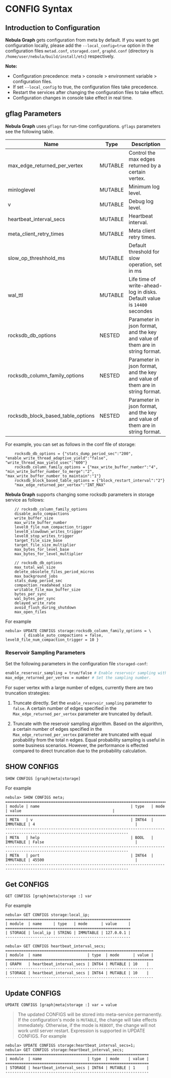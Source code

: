 # CONFIG Syntax

## Introduction to Configuration

**Nebula Graph** gets configuration from meta by default. If you want to get configuration locally, please add the `--local_config=true` option in the configuration files `metad.conf`, `storaged.conf`, `graphd.conf` (directory is `/home/user/nebula/build/install/etc`) respectively.

**Note:**

- Configuration precedence: meta > console > environment variable > configuration files.
- If set `--local_config` to true, the configuration files take precedence.
- Restart the services after changing the configuration files to take effect.
- Configuration changes in console take effect in real time.

## gflag Parameters

**Nebula Graph** uses `gflags` for run-time configurations. `gflags` parameters see the following table.

Name                              | Type    | Description
--------------------------------- | ------- | -----------
max_edge_returned_per_vertex      | MUTABLE | Control the max edges returned by a certain vertex.
minloglevel                       | MUTABLE | Minimum log level.
v                                 | MUTABLE | Debug log level.
heartbeat_interval_secs           | MUTABLE | Heartbeat interval.
meta_client_retry_times           | MUTABLE | Meta client retry times.
slow_op_threshhold_ms             | MUTABLE | Default threshold for slow operation, set in ms
wal_ttl                           | MUTABLE | Life time of write-ahead-log in disks. Default value is `14400` secondes
rocksdb_db_options                | NESTED  | Parameter in json format, and the key and value of them are in string format.
rocksdb_column_family_options     | NESTED  | Parameter in json format, and the key and value of them are in string format.
rocksdb_block_based_table_options | NESTED  | Parameter in json format, and the key and value of them are in string format.

For example, you can set as follows in the conf file of storage:

```text
    rocksdb_db_options = {"stats_dump_period_sec":"200", "enable_write_thread_adaptive_yield":"false", "write_thread_max_yield_usec":"600"}
    rocksdb_column_family_options = {"max_write_buffer_number":"4", "min_write_buffer_number_to_merge":"2", "max_write_buffer_number_to_maintain":"1"}
    rocksdb_block_based_table_options = {"block_restart_interval":"2"}
    "max_edge_returned_per_vertex":"INT_MAX"
```

**Nebula Graph** supports changing some rocksdb parameters in storage service as follows:

```text
    // rocksdb_column_family_options
    disable_auto_compactions
    write_buffer_size
    max_write_buffer_number
    level0_file_num_compaction_trigger
    level0_slowdown_writes_trigger
    level0_stop_writes_trigger
    target_file_size_base
    target_file_size_multiplier
    max_bytes_for_level_base
    max_bytes_for_level_multiplier

    // rocksdb_db_options
    max_total_wal_size
    delete_obsolete_files_period_micros
    max_background_jobs
    stats_dump_period_sec
    compaction_readahead_size
    writable_file_max_buffer_size
    bytes_per_sync
    wal_bytes_per_sync
    delayed_write_rate
    avoid_flush_during_shutdown
    max_open_files
```

For example

```ngql
nebula> UPDATE CONFIGS storage:rocksdb_column_family_options = \
        { disable_auto_compactions = false, level0_file_num_compaction_trigger = 10 }
```

### Reservoir Sampling Parameters

Set the following parameters in the configuration file `storaged-conf`:

```bash
enable_reservoir_sampling = true/false # Enable reservoir sampling with true.
max_edge_returned_per_vertex = number # Set the sampling number.
```

For super vertex with a large number of edges, currently there are two truncation strategies:

1. Truncate directly. Set the `enable_reservoir_sampling` parameter to `false`. A certain number of edges specified in the `Max_edge_returned_per_vertex` parameter are truncated by default.

2. Truncate with the reservoir sampling algorithm. Based on the algorithm, a certain number of edges specified in the `Max_edge_returned_per_vertex` parameter are truncated with equal probability from the total n edges. Equal probability sampling is useful in some business scenarios. However, the performance is effected compared to direct truncation due to the probability calculation.

## SHOW CONFIGS

```ngql
SHOW CONFIGS [graph|meta|storage]
```

For example

```ngql
nebula> SHOW CONFIGS meta;
============================================================================================================================
| module | name                                        | type   | mode      | value                                        |
============================================================================================================================
| META   | v                                           | INT64  | IMMUTABLE | 4                                            |
----------------------------------------------------------------------------------------------------------------------------
| META   | help                                        | BOOL   | IMMUTABLE | False                                        |
----------------------------------------------------------------------------------------------------------------------------
| META   | port                                        | INT64  | IMMUTABLE | 45500                                        |
----------------------------------------------------------------------------------------------------------------------------
```

## Get CONFIGS

```ngql
GET CONFIGS [graph|meta|storage :] var
```

For example

```ngql
nebula> GET CONFIGS storage:local_ip;
=======================================================
| module  | name     | type   | mode      | value     |
=======================================================
| STORAGE | local_ip | STRING | IMMUTABLE | 127.0.0.1 |
-------------------------------------------------------
```

```ngql
nebula> GET CONFIGS heartbeat_interval_secs;
=================================================================
| module  | name                    | type  | mode      | value |
=================================================================
| GRAPH   | heartbeat_interval_secs | INT64 | MUTABLE | 10    |
-----------------------------------------------------------------
| STORAGE | heartbeat_interval_secs | INT64 | MUTABLE | 10    |
-----------------------------------------------------------------
```

## Update CONFIGS

```ngql
UPDATE CONFIGS [graph|meta|storage :] var = value
```

> The updated CONFIGS will be stored into meta-service permanently.
> If the configuration's mode is `MUTABLE`, the change will take effects immediately. Otherwise, if the mode is `REBOOT`, the change will not work until server restart.
> Expression is supported in UPDATE CONFIGS.
For example

```ngql
nebula> UPDATE CONFIGS storage:heartbeat_interval_secs=1;
nebula> GET CONFIGS storage:heartbeat_interval_secs;
===============================================================
| module  | name                    | type  | mode    | value |
===============================================================
| STORAGE | heartbeat_interval_secs | INT64 | MUTABLE | 1     |
---------------------------------------------------------------
```

